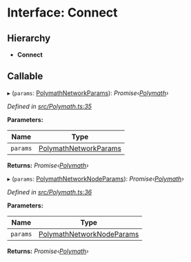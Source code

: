 # Interface: Connect

## Hierarchy

* **Connect**

## Callable

▸ (`params`: [PolymathNetworkParams](_polymath_.polymathnetworkparams.md)): *Promise‹[Polymath](../classes/_polymath_.polymath.md)›*

*Defined in [src/Polymath.ts:35](https://github.com/PolymathNetwork/polymath-sdk/blob/454d285/src/Polymath.ts#L35)*

**Parameters:**

Name | Type |
------ | ------ |
`params` | [PolymathNetworkParams](_polymath_.polymathnetworkparams.md) |

**Returns:** *Promise‹[Polymath](../classes/_polymath_.polymath.md)›*

▸ (`params`: [PolymathNetworkNodeParams](_polymath_.polymathnetworknodeparams.md)): *Promise‹[Polymath](../classes/_polymath_.polymath.md)›*

*Defined in [src/Polymath.ts:36](https://github.com/PolymathNetwork/polymath-sdk/blob/454d285/src/Polymath.ts#L36)*

**Parameters:**

Name | Type |
------ | ------ |
`params` | [PolymathNetworkNodeParams](_polymath_.polymathnetworknodeparams.md) |

**Returns:** *Promise‹[Polymath](../classes/_polymath_.polymath.md)›*
